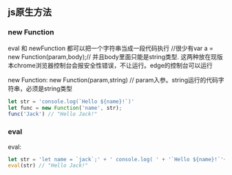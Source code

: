 ## js原生方法



### new Function

eval 和 newFunction 都可以把一个字符串当成一段代码执行 //很少有var a = new Function(param,body);// 并且body里面只能是string类型.
这两种放在现版本chrome浏览器控制台会报安全性错误，不让运行。edge的控制台可以运行

new Function:
new Function(param,string) // param入参。string运行的代码字符串，必须是string类型
```js
let str = 'console.log(`Hello ${name}!`)'
let func = new Function('name', str);
func('Jack') // "Hello Jack!"
```

### eval
eval:
```js
let str = 'let name = `jack`;' + ' console.log( ' + '`Hello ${name}!`'+')';
eval(str) // "Hello Jack!"
```

